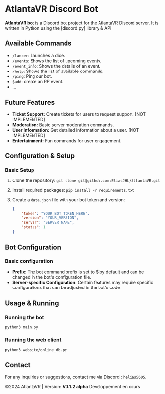 # AtlantaVR Discord Bot
**AtlantaVR bot** is a Discord bot project for the AtlantaVR Discord server. It is written in Python using the [discord.py] library & API

## Available Commands

- `/lancer`: Launches a dice.
- `/events`: Shows the list of upcoming events.
- `/event_info`: Shows the details of an event.
- `/help`: Shows the list of available commands.
- `/ping`: Ping our bot.
- `$add`: create an RP event.
- ...

## Future Features

- **Ticket Support:** Create tickets for users to request support. [NOT IMPLEMENTED]
- **Moderation:** Basic server moderation commands.
- **User Information:** Get detailed information about a user. [NOT IMPLEMENTED]
- **Entertainment:** Fun commands for user engagement.

## Configuration & Setup

### Basic Setup

1. Clone the repository: `git clone git@github.com:EliasJHL/AtlantaVR.git`
2. Install required packages: `pip install -r requirements.txt`
3. Create a `data.json` file with your bot token and version:

   ```json
   {
       "token": "YOUR_BOT_TOKEN_HERE",
       "version": "YOUR_VERSION",
       "server": "SERVER NAME",
       "status": 1
   }
   
## Bot Configuration
### Basic configuration
- **Prefix**: The bot command prefix is set to $ by default and can be changed in the bot's configuration file.
- **Server-specific Configuration**: Certain features may require specific configurations that can be adjusted in the bot's code

## Usage & Running
### Running the bot
    python3 main.py
### Running the web client
    python3 website/online_db.py
## Contact
For any inquiries or suggestions, contact me via Discord : `helias5605`.

©2024 AtlantaVR | Version: **V0.1.2 alpha** Developpement en cours
